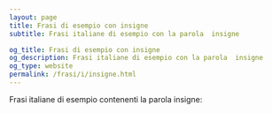 ```yaml
---
layout: page
title: Frasi di esempio con insigne 
subtitle: Frasi italiane di esempio con la parola  insigne

og_title: Frasi di esempio con insigne 
og_description: Frasi italiane di esempio con la parola  insigne
og_type: website
permalink: /frasi/i/insigne.html
---
```


Frasi italiane di esempio contenenti la parola insigne:


